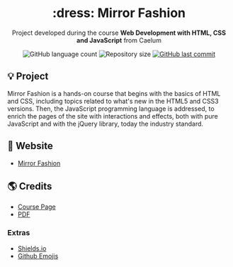 <h1 align="center">:dress: Mirror Fashion</h1>
<p align="center">Project developed during the course <strong>Web Development with HTML, CSS and JavaScript</strong> from Caelum</p>

<p align="center">
  <img alt="GitHub language count" src="https://img.shields.io/github/languages/count/JohnEmerson1406/mirror-fashion">

  <img alt="Repository size" src="https://img.shields.io/github/repo-size/JohnEmerson1406/mirror-fashion">
  
  <a href="https://github.com/JohnEmerson1406/mirror-fashion/commits/master">
    <img alt="GitHub last commit" src="https://img.shields.io/github/last-commit/JohnEmerson1406/mirror-fashion">
  </a>
</p>


## :bulb: Project

Mirror Fashion is a hands-on course that begins with the basics of HTML and CSS, including topics related to what's new in the HTML5 and CSS3 versions. Then, the JavaScript programming language is addressed, to enrich the pages of the site with interactions and effects, both with pure JavaScript and with the jQuery library, today the industry standard.


## :rocket: Website

- [Mirror Fashion](https://johnemerson1406.github.io/mirror-fashion/)


## :earth_americas: Credits

- [Course Page](https://www.caelum.com.br/curso-html-css-javascript)
- [PDF](https://www.caelum.com.br/download/caelum-html-css-javascript.pdf)


### Extras
- [Shields.io](https://shields.io/)
- [Github Emojis](https://gist.github.com/rxaviers/7360908)

